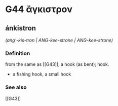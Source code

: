 # G44 ἄγκιστρον

## ánkistron

_(ang'-kis-tron | ANG-kee-strone | ANG-kee-strone)_

### Definition

from the same as [[G43]]; a hook (as bent); hook.

- a fishing hook, a small hook

### See also

[[G43]]

